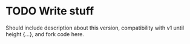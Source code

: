 # TODO Write stuff

Should include description about this version, compatibility with v1 until height {...}, and fork code here.
